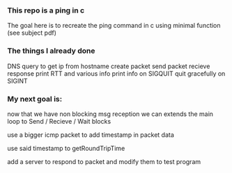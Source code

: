### This repo is a ping in c

The goal here is to recreate the ping command in c using minimal function (see subject pdf)

### The things I already done

DNS query to get ip from hostname
create packet
send packet
recieve response
print RTT and various info
print info on SIGQUIT
quit gracefully on SIGINT

### My next goal is:
now that we have non blocking msg reception we can extends the main loop
to Send / Recieve / Wait blocks

use a bigger icmp packet to add timestamp in packet data

use said timestamp to getRoundTripTime

add a server to respond to packet and modify them to test program
